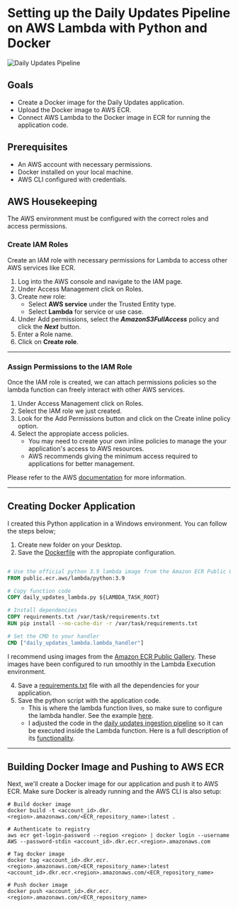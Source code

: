 # Setting up the Daily Updates Pipeline on AWS Lambda with Python and Docker

![Daily Updates Pipeline](https://github.com/JavierGalindo91/NYC-Collisions/assets/17058746/3722cbd6-79ac-4a31-b3d0-30320d89ecfb)

## Goals
- Create a Docker image for the Daily Updates application.
- Upload the Docker image to AWS ECR.
- Connect AWS Lambda to the Docker image in ECR for running the application code.

## Prerequisites
- An AWS account with necessary permissions.
- Docker installed on your local machine.
- AWS CLI configured with credentials.

## AWS Housekeeping
The AWS environment must be configured with the correct roles and access permissions.

### Create IAM Roles
Create an IAM role with necessary permissions for Lambda to access other AWS services like ECR.

1. Log into the AWS console and navigate to the IAM page.
2. Under Access Management click on Roles.
3. Create new role:
   - Select **AWS service** under the Trusted Entity type.
   - Select **Lambda** for service or use case.
4. Under Add permissions, select the **_AmazonS3FullAccess_** policy and click the **_Next_** button.
5. Enter a Role name.
6. Click on **Create role**.
_________________________________________________________________

### Assign Permissions to the IAM Role
Once the IAM role is created, we can attach permissions policies so the lambda function can freely interact with other AWS services.
1. Under Access Management click on Roles.
2. Select the IAM role we just created.
3. Look for the Add Permissions button and click on the Create inline policy option.
4. Select the appropiate access policies.
   - You may need to create your own inline policies to manage the your application's access to AWS resources.
   - AWS recommends giving the minimum access required to applications for better management.

Please refer to the AWS [documentation](https://docs.aws.amazon.com/IAM/latest/UserGuide/access_policies_manage-attach-detach.html) for more information.
_________________________________________________________________

## Creating Docker Application
I created this Python application in a Windows environment. You can follow the steps below;

1. Create new folder on your Desktop.
2. Save the [Dockerfile](https://github.com/JavierGalindo91/NYC-Collisions/blob/7f62e378f8c2ea3d48b8e473b2de5bb52fff573b/Docker/Dockerfile) with the appropiate configuration.
```Dockerfile

# Use the official python 3.9 lambda image from the Amazon ECR Public Gallery
FROM public.ecr.aws/lambda/python:3.9

# Copy function code
COPY daily_updates_lambda.py ${LAMBDA_TASK_ROOT}

# Install dependencies
COPY requirements.txt /var/task/requirements.txt
RUN pip install --no-cache-dir -r /var/task/requirements.txt

# Set the CMD to your handler
CMD ["daily_updates_lambda.lambda_handler"]
```
I recommend using images from the [Amazon ECR Public Gallery](https://gallery.ecr.aws/lambda/python). These images have been configured to run smoothly in the Lambda Execution environment.
     
4. Save a [requirements.txt](https://github.com/JavierGalindo91/NYC-Collisions/blob/7f62e378f8c2ea3d48b8e473b2de5bb52fff573b/Docker/requirements.txt) file with all the dependencies for your application.
5. Save the python script with the application code.
   - This is where the lambda function lives, so make sure to configure the lambda handler. See the example [here](https://github.com/JavierGalindo91/NYC-Collisions/blob/7f62e378f8c2ea3d48b8e473b2de5bb52fff573b/AWS/daily_updates_lambda.py).
   - I adjusted the code in the [daily updates ingestion pipeline](https://github.com/JavierGalindo91/NYC-Collisions/blob/6543e9745596a489b638dc9343f48a2764d2aa3f/data%20pipelines/Ingestion%20Pipelines/daily_updates.py) so it can be executed inside the Lambda function. Here is a full description of its [functionality](https://github.com/JavierGalindo91/NYC-Collisions/blob/main/data%20pipelines/Ingestion%20Pipelines/ReadME.md#daily-update-data-pipeline). 
_________________________________________________________________
## Building Docker Image and Pushing to AWS ECR

Next, we'll create a Docker image for our application and push it to AWS ECR. Make sure Docker is already running and the AWS CLI is also setup:

```
# Build docker image
docker build -t <account_id>.dkr.<region>.amazonaws.com/<ECR_repository_name>:latest .

# Authenticate to registry
aws ecr get-login-password --region <region> | docker login --username AWS --password-stdin <account_id>.dkr.ecr.<region>.amazonaws.com

# Tag docker image
docker tag <account_id>.dkr.ecr.<region>.amazonaws.com/<ECR_repository_name>:latest <account_id>.dkr.ecr.<region>.amazonaws.com/<ECR_repository_name>

# Push docker image
docker push <account_id>.dkr.ecr.<region>.amazonaws.com/<ECR_repository_name>
